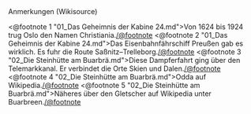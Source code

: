 <div class="anmerkungen">Anmerkungen (Wikisource)</div>

<@footnote 1 "01_Das Geheimnis der Kabine 24.md">Von 1624 bis 1924 trug Oslo den Namen Christiania.</@footnote>
<@footnote 2 "01_Das Geheimnis der Kabine 24.md">Das Eisenbahnfährschiff Preußen gab es wirklich. Es fuhr die Route Saßnitz–Trelleborg.</@footnote>
<@footnote 3 "02_Die Steinhütte am Buarbrä.md">Diese Dampferfahrt ging über den Telemarkkanal. Er verbindet die Orte Skien und Dalen.</@footnote>
<@footnote 4 "02_Die Steinhütte am Buarbrä.md">Odda auf Wikipedia.</@footnote>
<@footnote 5 "02_Die Steinhütte am Buarbrä.md">Näheres über den Gletscher auf Wikipedia unter Buarbreen.</@footnote>


